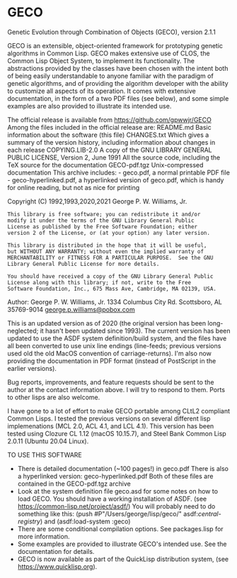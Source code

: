 # GECO

Genetic Evolution through Combination of Objects (GECO), version 2.1.1

GECO is an extensible, object-oriented framework for prototyping genetic
algorithms in Common Lisp. GECO makes extensive use of CLOS, the Common
Lisp Object System, to implement its functionality. The abstractions
provided by the classes have been chosen with the intent both of being
easily understandable to anyone familiar with the paradigm of genetic
algorithms, and of providing the algorithm developer with the ability to
customize all aspects of its operation. It comes with extensive
documentation, in the form of a two PDF files (see below), and some
simple examples are also provided to illustrate its intended use.

The official release is available from https://github.com/gpwwjr/GECO
Among the files included in the official release are:
    README.md          Basic information about the software (this file)
    CHANGES.txt        Which gives a summary of the version history,
                       including information about changes in each release
    COPYING.LIB-2.0    A copy of the GNU LIBRARY GENERAL PUBLIC LICENSE,
                       Version 2, June 1991
    All the source code, including the TeX source for the documentation
    GECO-pdf.tgz       Unix-compressed documentation
      This archive includes:
       - geco.pdf, a normal printable PDF file
       - geco-hyperlinked.pdf, a hyperlinked version of geco.pdf,
         which is handy for online reading, but not as nice for printing

Copyright (C) 1992,1993,2020,2021  George P. W. Williams, Jr.

    This library is free software; you can redistribute it and/or
    modify it under the terms of the GNU Library General Public
    License as published by the Free Software Foundation; either
    version 2 of the License, or (at your option) any later version.

    This library is distributed in the hope that it will be useful,
    but WITHOUT ANY WARRANTY; without even the implied warranty of
    MERCHANTABILITY or FITNESS FOR A PARTICULAR PURPOSE.  See the GNU
    Library General Public License for more details.

    You should have received a copy of the GNU Library General Public
    License along with this library; if not, write to the Free
    Software Foundation, Inc., 675 Mass Ave, Cambridge, MA 02139, USA.

Author:
    George P. W. Williams, Jr.
    1334 Columbus City Rd.
    Scottsboro, AL 35769-9014
    george.p.williams@pobox.com

This is an updated version as of 2020 (the original version has been
long-neglected; it hasn't been updated since 1993). The current version
has been updated to use the ASDF system definition/build system, and the
files have all been converted to use unix line endings (line-feeds;
previous versions used old the old MacOS convention of
carriage-returns). I'm also now providing the documentation in PDF
format (instead of PostScript in the earlier versions).

Bug reports, improvements, and feature requests should be sent to the
author at the contact information above. I will try to respond to them.
Ports to other lisps are also welcome.

I have gone to a lot of effort to make GECO portable among CLtL2
compliant Common Lisps. I tested the previous versions on several
different lisp implemenations (MCL 2.0, ACL 4.1, and LCL 4.1). This
version has been tested using Clozure CL 1.12 (macOS 10.15.7), and Steel
Bank Common Lisp 2.0.11 (Ubuntu 20.04 Linux).

TO USE THIS SOFTWARE
 - There is detailed documentation (~100 pages!) in geco.pdf
   There is also a hyperlinked version: geco-hyperlinked.pdf
   Both of these files are contained in the GECO-pdf.tgz archive
 - Look at the system definition file geco.asd for some notes on how
   to load GECO. You should have a working installation of ASDF.
   (see https://common-lisp.net/project/asdf/)
   You will probably need to do something like this:
   (push #P"/Users/george/lisp/geco/" asdf:*central-registry*)
   and (asdf:load-system :geco)
 - There are some conditional compilation options. See packages.lisp for
   more information.
 - Some examples are provided to illustrate GECO's intended use.
   See the documentation for details.
 - GECO is now available as part of the QuickLisp distribution system,
   (see https://www.quicklisp.org).

